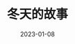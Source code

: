 ---
title: "冬天的故事"
date: "2023-01-08"
price: "50.00"
theaters: ["中国电影资料馆艺术影院"]
remark: ['学术放映', '1992']
---